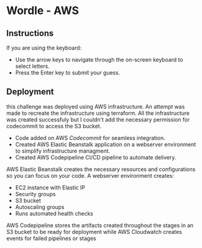 # Wordle - AWS


## Instructions

If you are using the keyboard:
- Use the arrow keys to navigate through the on-screen keyboard to select letters.
- Press the Enter key to submit your guess.


## Deployment

this challenge was deployed using AWS infrastructure.
An attempt was made to recreate the infrastructure using terraform. 
All the infrastructure was created successfuly but I couldn't add the necessary permission for codecommit to access the S3 bucket.

- Code added on AWS *Codecommit* for seamless integration.
- Created AWS Elastic Beanstalk application on a webserver environment to simplify infrastructure managment. 
- Created AWS Codepipeline CI/CD pipeline to automate delivery.


AWS Elastic Beanstalk creates the necessary resources and configurations so you can focus on your code.
A webserver environment creates:
- EC2 instance with Elastic IP
- Security groups
- S3 bucket
- Autoscaling groups
- Runs automated health checks

AWS Codepipeline stores the artifacts created throughout the stages in an S3 bucket to be ready for deployment while AWS Cloudwatch creates events for failed pipelines or stages



